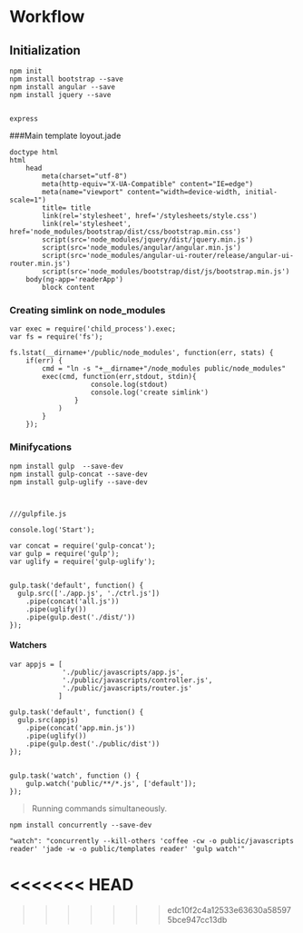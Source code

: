 # Workflow

## Initialization

    npm init
    npm install bootstrap --save
    npm install angular --save
    npm install jquery --save


    express


###Main template loyout.jade

    doctype html
    html
        head
            meta(charset="utf-8")
            meta(http-equiv="X-UA-Compatible" content="IE=edge")
            meta(name="viewport" content="width=device-width, initial-scale=1")            
            title= title
            link(rel='stylesheet', href='/stylesheets/style.css')
            link(rel='stylesheet', href='node_modules/bootstrap/dist/css/bootstrap.min.css')
            script(src='node_modules/jquery/dist/jquery.min.js')
            script(src='node_modules/angular/angular.min.js')
            script(src='node_modules/angular-ui-router/release/angular-ui-router.min.js')
            script(src='node_modules/bootstrap/dist/js/bootstrap.min.js')
        body(ng-app='readerApp')
            block content



### Creating simlink on node_modules

    var exec = require('child_process').exec;
    var fs = require('fs');

    fs.lstat(__dirname+'/public/node_modules', function(err, stats) {
        if(err) {
            cmd = "ln -s "+__dirname+"/node_modules public/node_modules"
            exec(cmd, function(err,stdout, stdin){
                        console.log(stdout)
                        console.log('create simlink')
                    }
                )
            }
        });   







### Minifycations


    npm install gulp  --save-dev
    npm install gulp-concat --save-dev
    npm install gulp-uglify --save-dev



    ///gulpfile.js

    console.log('Start');

    var concat = require('gulp-concat');
    var gulp = require('gulp');
    var uglify = require('gulp-uglify');


    gulp.task('default', function() {
      gulp.src(['./app.js', './ctrl.js'])
        .pipe(concat('all.js'))
        .pipe(uglify())
        .pipe(gulp.dest('./dist/'))
    });


#### Watchers


    var appjs = [
                 './public/javascripts/app.js',
                 './public/javascripts/controller.js',
                 './public/javascripts/router.js'
                ]

    gulp.task('default', function() {
      gulp.src(appjs)
        .pipe(concat('app.min.js'))
        .pipe(uglify())
        .pipe(gulp.dest('./public/dist'))
    });


    gulp.task('watch', function () {
        gulp.watch('public/**/*.js', ['default']);
    });


> Running commands simultaneously.

    npm install concurrently --save-dev  

    "watch": "concurrently --kill-others 'coffee -cw -o public/javascripts reader' 'jade -w -o public/templates reader' 'gulp watch'"
<<<<<<< HEAD
=======


>>>>>>> edc10f2c4a12533e63630a585975bce947cc13db
